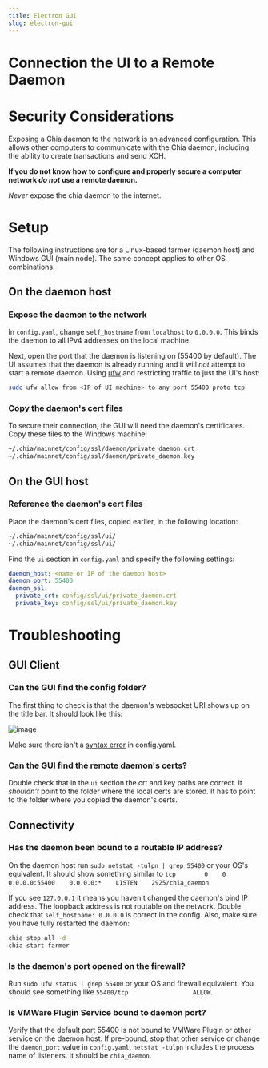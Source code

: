 ```yaml
---
title: Electron GUI
slug: electron-gui
---
```


# Connection the UI to a Remote Daemon

# Security Considerations

Exposing a Chia daemon to the network is an advanced configuration. This allows other computers to communicate with the Chia daemon, including the ability to create transactions and send XCH.

**If you do not know how to configure and properly secure a computer network _do not_ use a remote daemon.**

*Never* expose the chia daemon to the internet.

# Setup

The following instructions are for a Linux-based farmer (daemon host) and Windows GUI (main node). The same concept applies to other OS combinations.

## On the daemon host

### Expose the daemon to the network

In `config.yaml`, change `self_hostname` from `localhost` to `0.0.0.0`. This binds the daemon to all IPv4 addresses on the local machine.

Next, open the port that the daemon is listening on (55400 by default). The UI assumes that the daemon is already running and it will _not_ attempt to start a remote daemon. Using [ufw](https://help.ubuntu.com/community/UFW) and restricting traffic to just the UI's host:

````bash
sudo ufw allow from <IP of UI machine> to any port 55400 proto tcp
````

### Copy the daemon's cert files

To secure their connection, the GUI will need the daemon's certificates. Copy these files to the Windows machine:

````bash
~/.chia/mainnet/config/ssl/daemon/private_daemon.crt
~/.chia/mainnet/config/ssl/daemon/private_daemon.key
````

## On the GUI host

### Reference the daemon's cert files

Place the daemon's cert files, copied earlier, in the following location:

````bash
~/.chia/mainnet/config/ssl/ui/
~/.chia/mainnet/config/ssl/ui/
````

Find the `ui` section in `config.yaml` and specify the following settings:

````yaml
daemon_host: <name or IP of the daemon host>
daemon_port: 55400
daemon_ssl:
  private_crt: config/ssl/ui/private_daemon.crt
  private_key: config/ssl/ui/private_daemon.key
````

# Troubleshooting

## GUI Client

### Can the GUI find the config folder?

The first thing to check is that the daemon's websocket URI shows up on the title bar. It should look like this:

![image](https://user-images.githubusercontent.com/5160233/111890456-6ca97f00-89b7-11eb-8f20-a8dc80d0d138.png)

Make sure there isn't a [syntax error](https://yamlchecker.com/) in config.yaml.

### Can the GUI find the remote daemon's certs?

Double check that in the `ui` section the crt and key paths are correct. It _shouldn't_ point to the folder where the local certs are stored. It has to point to the folder where you copied the daemon's certs.

## Connectivity

### Has the daemon been bound to a routable IP address?

On the daemon host run `sudo netstat -tulpn | grep 55400` or your OS's equivalent. It should show something similar to `tcp        0    0 0.0.0.0:55400    0.0.0.0:*    LISTEN    2925/chia_daemon`.

If you see `127.0.0.1` it means you haven't changed the daemon's bind IP address. The loopback address is not routable on the network. Double check that `self_hostname: 0.0.0.0` is correct in the config. Also, make sure you have fully restarted the daemon:

````bash
chia stop all -d
chia start farmer
````

### Is the daemon's port opened on the firewall?

Run `sudo ufw status | grep 55400` or your OS and firewall equivalent. You should see something like `55400/tcp                  ALLOW`.

### Is VMWare Plugin Service bound to daemon port?

Verify that the default port 55400 is not bound to VMWare Plugin or other service on the daemon host. If pre-bound, stop that other service or change the `daemon_port` value in `config.yaml`. `netstat -tulpn` includes the process name of listeners. It should be `chia_daemon`.

